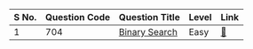 S No. | Question Code | Question Title | Level | Link
----- | ------------- | -------------- | ----- | ----
1 | 704 | [Binary Search](https://leetcode.com/problems/binary-search/) | Easy | [:link:](https://github.com/RadientBrain/LeetCode-Solutions/blob/main/Algorithms/binarySearch.java)
